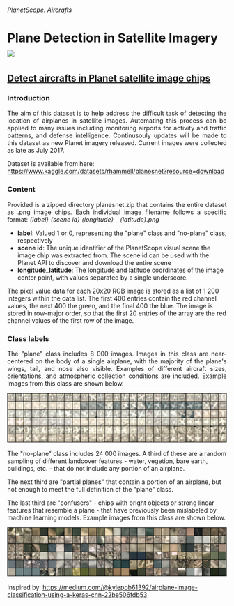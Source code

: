 ###### PlanetScope. Aircrafts

# **Plane Detection in Satellite Imagery** <img src="https://eospatial.kz/images/para/1.png" height="50">

##  <p align="justify"> [Detect aircrafts in Planet satellite image chips](https://www.kaggle.com/datasets/rhammell/planesnet?resource=download)</p> 
 
###  Introduction
<p align="justify">The aim of this dataset is to help address the difficult task of detecting the location of airplanes in satellite images.
Automating this process can be applied to many issues including monitoring airports for activity and traffic patterns, and defense intelligence.
Continusouly updates will be made to this dataset as new Planet imagery released. Current images were collected as late as July 2017.

Dataset is available from here: https://www.kaggle.com/datasets/rhammell/planesnet?resource=download </p>

### Content
<p align="justify">Provided is a zipped directory planesnet.zip that contains the entire dataset as .png image chips.
Each individual image filename follows a specific format: <i>{label} {scene id} {longitude} _ {latitude}.png</i>

* <b>label</b>: Valued 1 or 0, representing the "plane" class and "no-plane" class, respectively
* <b>scene id</b>: The unique identifier of the PlanetScope visual scene the image chip was extracted from. The scene id can be used with the Planet API to discover and download the entire scene
* <b>longitude_latitude</b>: The longitude and latitude coordinates of the image center point, with values separated by a single underscore.

The pixel value data for each 20x20 RGB image is stored as a list of 1 200 integers within the data list.
The first 400 entries contain the red channel values, the next 400 the green, and the final 400 the blue.
The image is stored in row-major order, so that the first 20 entries of the array are the red channel values of the first row of the image.</p>

### Class labels
<p align="justify">The "plane" class includes 8 000 images. Images in this class are near-centered on the body of a single airplane,
with the majority of the plane's wings, tail, and nose also visible. Examples of different aircraft sizes, orientations,
and atmospheric collection conditions are included. Example images from this class are shown below.

<p><img width="548" alt="image" src =https://raw.githubusercontent.com/roman-permyakov/Plane_detection/dd473c8fe15887a7937cd58f3e6dcd3e96c9da9e//img/planes.png></p>

The "no-plane" class includes 24 000 images. A third of these are a random sampling of different landcover features - water, vegetion,
bare earth, buildings, etc. - that do not include any portion of an airplane.

The next third are "partial planes" that contain a portion of an airplane, but not enough to meet the full definition of the "plane" class.

The last third are "confusers" - chips with bright objects or strong linear features that resemble a plane - that have previously been mislabeled by machine learning models.
Example images from this class are shown below.</p>

<p><img width="548" alt="image" src =https://raw.githubusercontent.com/roman-permyakov/Plane_detection/dd473c8fe15887a7937cd58f3e6dcd3e96c9da9e//img/no_plane1.png></p>

Inspired by: https://medium.com/@kylepob61392/airplane-image-classification-using-a-keras-cnn-22be506fdb53
